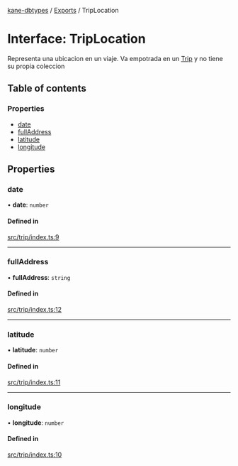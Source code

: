 [kane-dbtypes](../README.md) / [Exports](../modules.md) / TripLocation

# Interface: TripLocation

Representa una ubicacion en un viaje.
Va empotrada en un [Trip](Trip.md) y no
tiene su propia coleccion

## Table of contents

### Properties

- [date](TripLocation.md#date)
- [fullAddress](TripLocation.md#fulladdress)
- [latitude](TripLocation.md#latitude)
- [longitude](TripLocation.md#longitude)

## Properties

### date

• **date**: `number`

#### Defined in

[src/trip/index.ts:9](https://github.com/gatitolabs/kane-dbtypes/blob/15bed6d/src/trip/index.ts#L9)

___

### fullAddress

• **fullAddress**: `string`

#### Defined in

[src/trip/index.ts:12](https://github.com/gatitolabs/kane-dbtypes/blob/15bed6d/src/trip/index.ts#L12)

___

### latitude

• **latitude**: `number`

#### Defined in

[src/trip/index.ts:11](https://github.com/gatitolabs/kane-dbtypes/blob/15bed6d/src/trip/index.ts#L11)

___

### longitude

• **longitude**: `number`

#### Defined in

[src/trip/index.ts:10](https://github.com/gatitolabs/kane-dbtypes/blob/15bed6d/src/trip/index.ts#L10)
